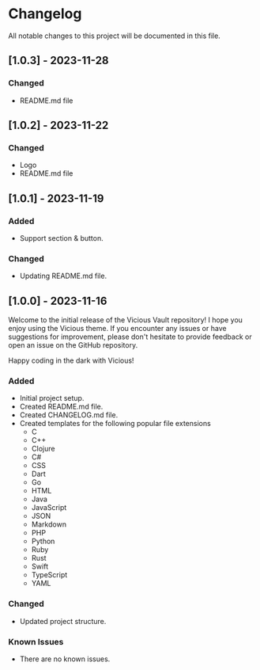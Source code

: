# Changelog

All notable changes to this project will be documented in this file.

## [1.0.3] - 2023-11-28

### Changed

- README.md file

## [1.0.2] - 2023-11-22

### Changed

- Logo
- README.md file

## [1.0.1] - 2023-11-19

### Added

- Support section & button.

### Changed

- Updating README.md file.

## [1.0.0] - 2023-11-16

Welcome to the initial release of the Vicious Vault repository! I hope you enjoy using the Vicious theme. If you encounter any issues or have suggestions for improvement, please don't hesitate to provide feedback or open an issue on the GitHub repository.

Happy coding in the dark with Vicious!

### Added

- Initial project setup.
- Created README.md file.
- Created CHANGELOG.md file.
- Created templates for the following popular file extensions
  - C
  - C++
  - Clojure
  - C#
  - CSS
  - Dart
  - Go
  - HTML
  - Java
  - JavaScript
  - JSON
  - Markdown
  - PHP
  - Python
  - Ruby
  - Rust
  - Swift
  - TypeScript
  - YAML

### Changed

- Updated project structure.

### Known Issues

- There are no known issues.

<!------------------------------------------------------------------

### Fixed
### Improved
### Removed

\*\* ----------------------------------------------------------------->

